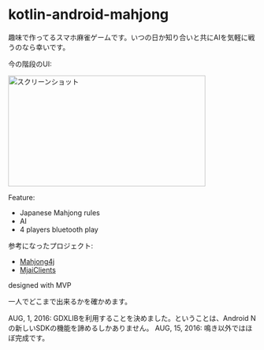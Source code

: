 # kotlin-android-mahjong
趣味で作ってるスマホ麻雀ゲームです。いつの日か知り合いと共にAIを気軽に戦うのなら幸いです。

今の階段のUI:

<img src="http://dev.exyui.com/Screenshot_20160815-221801.png" alt="スクリーンショット" title="サンプル" width="400" height="225"/>

Feature:
* Japanese Mahjong rules
* AI
* 4 players bluetooth play

参考になったプロジェクト:
* <a href="https://github.com/mahjong4j/mahjong4j">Mahjong4j</a>
* <a href="https://github.com/ymatsux/MjaiClients">MjaiClients</a>

designed with MVP

一人でどこまで出来るかを確かめます。

AUG, 1, 2016: GDXLIBを利用することを決めました。ということは、Android Nの新しいSDKの機能を諦めるしかありません。
AUG, 15, 2016: 鳴き以外ではほぼ完成です。